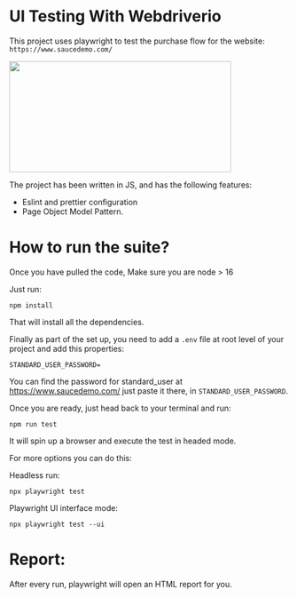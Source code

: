 # UI Testing With Webdriverio

This project uses playwright to test the purchase flow for the website: `https://www.saucedemo.com/`

 <img src="https://upload.wikimedia.org/wikipedia/commons/7/75/Playwright_Logo.svg" width="400px" height="200px" />

The project has been written in JS, and has the following features:

- Eslint and prettier configuration
- Page Object Model Pattern.

# How to run the suite?

Once you have pulled the code, Make sure you are node > 16

Just run:

```
npm install
```

That will install all the dependencies.

Finally as part of the set up, you need to add a `.env` file at root level of your project and add this properties:

```
STANDARD_USER_PASSWORD=
```

You can find the password for standard_user at https://www.saucedemo.com/ just paste it there, in
`STANDARD_USER_PASSWORD`.

Once you are ready, just head back to your terminal and run:

```
npm run test
```

It will spin up a browser and execute the test in headed mode.

For more options you can do this:

Headless run:

```
npx playwright test
```

Playwright UI interface mode:

```
npx playwright test --ui
```

# Report:

After every run, playwright will open an HTML report for you.
